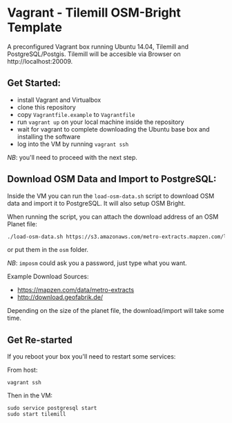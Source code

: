# Vagrant - Tilemill OSM-Bright Template

A preconfigured Vagrant box running Ubuntu 14.04, Tilemill and PostgreSQL/Postgis.
Tilemill will be accesible via Browser on http://localhost:20009.

## Get Started:

- install Vagrant and Virtualbox
- clone this repository
- copy `Vagrantfile.example` to `Vagrantfile`
- run `vagrant up` on your local machine inside the repository
- wait for vagrant to complete downloading the Ubuntu base box and installing the software
- log into the VM by running `vagrant ssh`

*NB*: you'll need to proceed with the next step.

## Download OSM Data and Import to PostgreSQL:

Inside the VM you can run the `load-osm-data.sh` script to download OSM
data and import it to PostgreSQL. It will also setup OSM Bright.

When running the script, you can attach the download address of an OSM Planet file:

```bash
./load-osm-data.sh https://s3.amazonaws.com/metro-extracts.mapzen.com/leipzig_germany.osm.pbf
```

or put them in the `osm` folder.

*NB*: `imposm` could ask you a password, just type what you want.

Example Download Sources:

- https://mapzen.com/data/metro-extracts
- http://download.geofabrik.de/

Depending on the size of the planet file, the download/import will take
some time.

## Get Re-started

If you reboot your box you'll need to restart some services:

From host:

    vagrant ssh

Then in the VM:

    sudo service postgresql start
    sudo start tilemill

